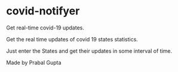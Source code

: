 # covid-notifyer
Get real-time covid-19 updates. 

Get the real time updates of covid 19 states statistics.

Just enter the States and get their updates in some interval of time.

Made by Prabal Gupta
